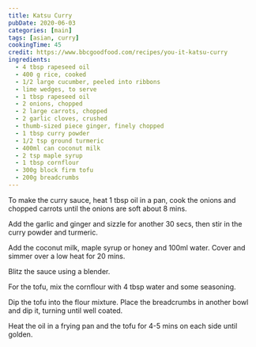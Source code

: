 ```yaml
---
title: Katsu Curry
pubDate: 2020-06-03
categories: [main]
tags: [asian, curry]
cookingTime: 45
credit: https://www.bbcgoodfood.com/recipes/you-it-katsu-curry
ingredients:
  - 4 tbsp rapeseed oil
  - 400 g rice, cooked
  - 1/2 large cucumber, peeled into ribbons
  - lime wedges, to serve
  - 1 tbsp rapeseed oil
  - 2 onions, chopped
  - 2 large carrots, chopped
  - 2 garlic cloves, crushed
  - thumb-sized piece ginger, finely chopped
  - 1 tbsp curry powder
  - 1/2 tsp ground turmeric
  - 400ml can coconut milk
  - 2 tsp maple syrup
  - 1 tbsp cornflour
  - 300g block firm tofu
  - 200g breadcrumbs
---
```


To make the curry sauce, heat 1 tbsp oil in a pan, cook the onions and chopped carrots until the onions are soft about 8 mins.

Add the garlic and ginger and sizzle for another 30 secs, then stir in the curry powder and turmeric.

Add the coconut milk, maple syrup or honey and 100ml water. Cover and simmer over a low heat for 20 mins.

Blitz the sauce using a blender.

For the tofu, mix the cornflour with 4 tbsp water and some seasoning.

Dip the tofu into the flour mixture. Place the breadcrumbs in another bowl and dip it, turning until well coated.

Heat the oil in a frying pan and the tofu for 4-5 mins on each side until golden.
